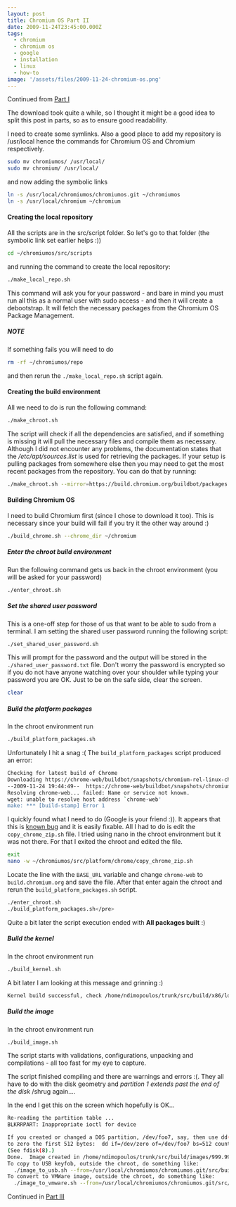 ```yaml
---
layout: post
title: Chromium OS Part II
date: 2009-11-24T23:45:00.000Z
tags:
  - chromium
  - chromium os
  - google
  - installation
  - linux
  - how-to
image: '/assets/files/2009-11-24-chromium-os.png'
---
```

Continued from [Part I](/post/chromium-os-part-i)

The download took quite a while, so I thought it might be a good idea to split this post in parts, so as to ensure good readability.

I need to create some symlinks. Also a good place to add my repository is /usr/local hence the commands for Chromium OS and Chromium respectively.

```sh
sudo mv chromiumos/ /usr/local/
sudo mv chromium/ /usr/local/
```

and now adding the symbolic links

```sh
ln -s /usr/local/chromiumos/chromiumos.git ~/chromiumos
ln -s /usr/local/chromium ~/chromium
```

#### Creating the local repository

All the scripts are in the src/script folder. So let's go to that folder (the symbolic link set earlier helps :))

```sh
cd ~/chromiumos/src/scripts
```

and running the command to create the local repository:

```sh
./make_local_repo.sh
```

This command will ask you for your password - and bare in mind you must run all this as a normal user with sudo access - and then it will create a debootstrap. It will fetch the necessary packages from the Chromium OS Package Management.

##### NOTE

If something fails you will need to do

```sh
rm -rf ~/chromiumos/repo
```

and then rerun the `./make_local_repo.sh` script again.

#### Creating the build environment

All we need to do is run the following command:

```sh
./make_chroot.sh
```

The script will check if all the dependencies are satisfied, and if something is missing it will pull the necessary files and compile them as necessary. Although I did not encounter any problems, the documentation states that the <em>/etc/apt/sources.list</em> is used for retrieving the packages. If your setup is pulling packages from somewhere else then you may need to get the most recent packages from the repository. You can do that by running:


```sh
./make_chroot.sh --mirror=https://build.chromium.org/buildbot/packages --suite=chromeos_dev
```

#### Building Chromium OS

I need to build Chromium first (since I chose to download it too). This is necessary since your build will fail if you try it the other way around :)

```sh
./build_chrome.sh --chrome_dir ~/chromium
```

##### Enter the chroot build environment

Run the following command gets us back in the chroot environment (you will be asked for your password)

```sh
./enter_chroot.sh
```

##### Set the shared user password

This is a one-off step for those of us that want to be able to sudo from a terminal. I am setting the shared user password running the following script:

```sh
./set_shared_user_password.sh
```

This will prompt for the password and the output will be stored in the `./shared_user_password.txt` file. Don't worry the password is encrypted so if you do not have anyone watching over your shoulder while typing your password you are OK. Just to be on the safe side, clear the screen.

```sh
clear
```

##### Build the platform packages

In the chroot environment run

```sh
./build_platform_packages.sh
```

Unfortunately I hit a snag :( The `build_platform_packages` script produced an error:

```sh
Checking for latest build of Chrome
Downloading https://chrome-web/buildbot/snapshots/chromium-rel-linux-chromiumos/LATEST
--2009-11-24 19:44:49--  https://chrome-web/buildbot/snapshots/chromium-rel-linux-chromiumos/LATEST
Resolving chrome-web... failed: Name or service not known.
wget: unable to resolve host address `chrome-web'
make: *** [build-stamp] Error 1
```

I quickly found what I need to do (Google is your friend :)). It appears that this is [known bug](https://codereview.chromium.org/414029/show) and it is easily fixable. All I had to do is edit the `copy_chrome_zip.sh` file. I tried using nano in the chroot environment but it was not there. For that I exited the chroot and edited the file.

```sh
exit
nano -w ~/chromiumos/src/platform/chrome/copy_chrome_zip.sh
```

Locate the line with the `BASE_URL` variable and change `chrome-web` to `build.chromium.org` and save the file. After that enter again the chroot and rerun the `build_platform_packages.sh` script.

```sh
./enter_chroot.sh
./build_platform_packages.sh</pre>
```

Quite a bit later the script execution ended with **All packages built** :)

##### Build the kernel

In the chroot environment run

```sh
./build_kernel.sh
```

A bit later I am looking at this message and grinning :)

```sh
Kernel build successful, check /home/ndimopoulos/trunk/src/build/x86/local_packages/linux-image-2.6.30-chromeos-intel-menlow_002_i386.deb
```

##### Build the image

In the chroot environment run

```sh
./build_image.sh
```

The script starts with validations, configurations, unpacking and compilations - all too fast for my eye to capture.

The script finished compiling and there are warnings and errors :(. They all have to do with the disk geometry and *partition 1 extends past the end of the disk* /shrug again....

In the end I get this on the screen which hopefully is OK...

```sh
Re-reading the partition table ...
BLKRRPART: Inappropriate ioctl for device

If you created or changed a DOS partition, /dev/foo7, say, then use dd(1)
to zero the first 512 bytes:  dd if=/dev/zero of=/dev/foo7 bs=512 count=1
(See fdisk(8).)
Done.  Image created in /home/ndimopoulos/trunk/src/build/images/999.999.32809.203441-a1
To copy to USB keyfob, outside the chroot, do something like:
  ./image_to_usb.sh --from=/usr/local/chromiumos/chromiumos.git/src/build/images/999.999.32809.203441-a1 --to=/dev/sdb
To convert to VMWare image, outside the chroot, do something like:
  ./image_to_vmware.sh --from=/usr/local/chromiumos/chromiumos.git/src/build/images/999.999.32809.203441-a1
```

Continued in [Part III](/post/chromium-os-part-iii)
